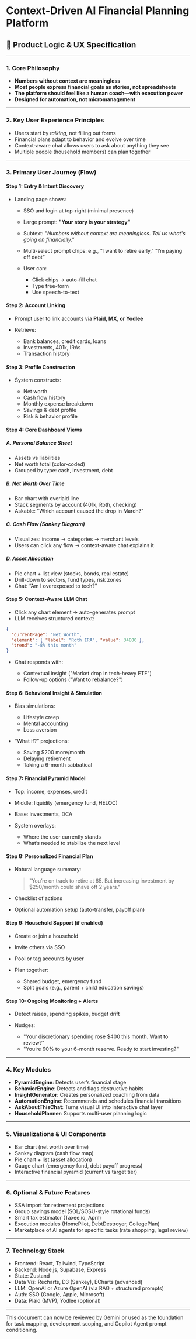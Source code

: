 # Context-Driven AI Financial Planning Platform

## 🧠 Product Logic & UX Specification

---

### 1. Core Philosophy

* **Numbers without context are meaningless**
* **Most people express financial goals as stories, not spreadsheets**
* **The platform should feel like a human coach—with execution power**
* **Designed for automation, not micromanagement**

---

### 2. Key User Experience Principles

* Users start by *talking*, not filling out forms
* Financial plans adapt to behavior and evolve over time
* Context-aware chat allows users to ask about anything they see
* Multiple people (household members) can plan together

---

### 3. Primary User Journey (Flow)

#### Step 1: Entry & Intent Discovery

* Landing page shows:

  * SSO and login at top-right (minimal presence)
  * Large prompt: **"Your story is your strategy"**
  * Subtext: *"Numbers without context are meaningless. Tell us what's going on financially."*
  * Multi-select prompt chips: e.g., “I want to retire early,” “I’m paying off debt”
  * User can:

    * Click chips → auto-fill chat
    * Type free-form
    * Use speech-to-text

#### Step 2: Account Linking

* Prompt user to link accounts via **Plaid, MX, or Yodlee**
* Retrieve:

  * Bank balances, credit cards, loans
  * Investments, 401k, IRAs
  * Transaction history

#### Step 3: Profile Construction

* System constructs:

  * Net worth
  * Cash flow history
  * Monthly expense breakdown
  * Savings & debt profile
  * Risk & behavior profile

#### Step 4: Core Dashboard Views

##### A. Personal Balance Sheet

* Assets vs liabilities
* Net worth total (color-coded)
* Grouped by type: cash, investment, debt

##### B. Net Worth Over Time

* Bar chart with overlaid line
* Stack segments by account (401k, Roth, checking)
* Askable: "Which account caused the drop in March?"

##### C. Cash Flow (Sankey Diagram)

* Visualizes: income → categories → merchant levels
* Users can click any flow → context-aware chat explains it

##### D. Asset Allocation

* Pie chart + list view (stocks, bonds, real estate)
* Drill-down to sectors, fund types, risk zones
* Chat: “Am I overexposed to tech?”

#### Step 5: Context-Aware LLM Chat

* Click any chart element → auto-generates prompt
* LLM receives structured context:

```json
{
  "currentPage": "Net Worth",
  "element": { "label": "Roth IRA", "value": 34800 },
  "trend": "-8% this month"
}
```

* Chat responds with:

  * Contextual insight ("Market drop in tech-heavy ETF")
  * Follow-up options ("Want to rebalance?")

#### Step 6: Behavioral Insight & Simulation

* Bias simulations:

  * Lifestyle creep
  * Mental accounting
  * Loss aversion
* “What if?” projections:

  * Saving \$200 more/month
  * Delaying retirement
  * Taking a 6-month sabbatical

#### Step 7: Financial Pyramid Model

* Top: income, expenses, credit
* Middle: liquidity (emergency fund, HELOC)
* Base: investments, DCA
* System overlays:

  * Where the user currently stands
  * What’s needed to stabilize the next level

#### Step 8: Personalized Financial Plan

* Natural language summary:

  > "You’re on track to retire at 65. But increasing investment by \$250/month could shave off 2 years."
* Checklist of actions
* Optional automation setup (auto-transfer, payoff plan)

#### Step 9: Household Support (if enabled)

* Create or join a household
* Invite others via SSO
* Pool or tag accounts by user
* Plan together:

  * Shared budget, emergency fund
  * Split goals (e.g., parent + child education savings)

#### Step 10: Ongoing Monitoring + Alerts

* Detect raises, spending spikes, budget drift
* Nudges:

  * "Your discretionary spending rose \$400 this month. Want to review?"
  * "You’re 90% to your 6-month reserve. Ready to start investing?"

---

### 4. Key Modules

* **PyramidEngine**: Detects user’s financial stage
* **BehaviorEngine**: Detects and flags destructive habits
* **InsightGenerator**: Creates personalized coaching from data
* **AutomationEngine**: Recommends and schedules financial transitions
* **AskAboutThisChat**: Turns visual UI into interactive chat layer
* **HouseholdPlanner**: Supports multi-user planning logic

---

### 5. Visualizations & UI Components

* Bar chart (net worth over time)
* Sankey diagram (cash flow map)
* Pie chart + list (asset allocation)
* Gauge chart (emergency fund, debt payoff progress)
* Interactive financial pyramid (current vs target tier)

---

### 6. Optional & Future Features

* SSA import for retirement projections
* Group savings model (SOL/SOSU-style rotational funds)
* Smart tax estimator (Taxee.io, April)
* Execution modules (HomePilot, DebtDestroyer, CollegePlan)
* Marketplace of AI agents for specific tasks (rate shopping, legal review)

---

### 7. Technology Stack

* Frontend: React, Tailwind, TypeScript
* Backend: Node.js, Supabase, Express
* State: Zustand
* Data Viz: Recharts, D3 (Sankey), ECharts (advanced)
* LLM: OpenAI or Azure OpenAI (via RAG + structured prompts)
* Auth: SSO (Google, Apple, Microsoft)
* Data: Plaid (MVP), Yodlee (optional)

---

This document can now be reviewed by Gemini or used as the foundation for task mapping, development scoping, and Copilot Agent prompt conditioning.
